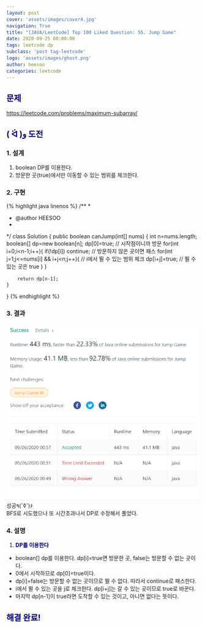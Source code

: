 ```yaml
---
layout: post
cover: 'assets/images/cover4.jpg'
navigation: True
title: "[JAVA/LeetCode] Top 100 Liked Question: 55. Jump Game"
date: 2020-09-25 00:00:00
tags: leetcode dp
subclass: 'post tag-leetcode'
logo: 'assets/images/ghost.png'
author: heesoo
categories: leetcode
---
```

## <span style="color:navy">문제</span>
<https://leetcode.com/problems/maximum-subarray/>

## <span style="color:navy">( ᐛ )و 도전</span>

### 1. 설계
1. boolean DP를 이용한다.
2. 방문한 곳(true)에서만 이동할 수 있는 범위를 체크한다.

### 2. 구현 
{% highlight java linenos %}
/**
 *
 * @author HEESOO
 *
 */
class Solution {
    public boolean canJump(int[] nums) {
        int n=nums.length;
        boolean[] dp=new boolean[n];
        dp[0]=true; // 시작점이니까 방문
        for(int i=0;i<n-1;i++){
            if(!dp[i]) continue; // 방문하지 않은 곳이면 패스
            for(int j=1;j<=nums[i] && i+j<n;j++){ // i에서 뛸 수 있는 범위 체크
                dp[i+j]=true; // 뛸 수 있는 곳은 true
            }
        }
        
        return dp[n-1]; 
    }
}
{% endhighlight %}

### 3. 결과
![실행결과](./assets/images/200925_7.PNG)
성공٩(˘◊˘)۶   
BFS로 시도했으나 또 시간초과나서 DP로 수정해서 풀었다.

### 4. 설명
1. **<span style="color:navy">DP를 이용한다</span>**
- boolean[] dp를 이용한다. dp[i]=true면 방문한 곳, false는 방문할 수 없는 곳이다.
- 0에서 시작하므로 dp[0]=true이다.
- dp[i]=false는 방문할 수 없는 곳이므로 뛸 수 없다. 따라서 continue로 패스한다.
- i에서 뛸 수 있는 곳을 j로 체크한다. dp[i+j]는 갈 수 있는 곳이므로 true로 바꾼다.
- 마지막 dp[n-1]이 true라면 도착할 수 있는 것이고, 아니면 없다는 뜻이다.

  
## <span style="color:navy">해결 완료!</span>
